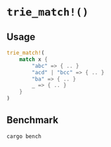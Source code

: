 # `trie_match!()`

## Usage

```rust
trie_match!(
    match x {
        "abc" => { .. }
        "acd" | "bcc" => { .. }
        "ba" => { .. }
        _ => { .. }
    }
)
```

## Benchmark

```
cargo bench
```
